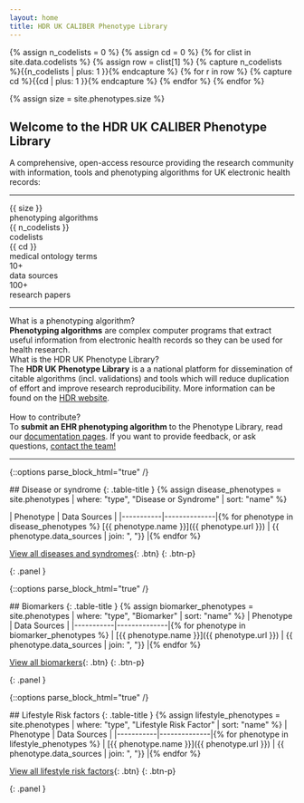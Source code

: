```yaml
---
layout: home
title: HDR UK CALIBER Phenotype Library
---
```


<!-- Count the total number of terms and the total number of phenotypes -->
{% assign n_codelists = 0 %}
{% assign cd = 0 %}
{% for clist in site.data.codelists %}
        {% assign row = clist[1] %}
        {% capture n_codelists %}{{n_codelists | plus: 1 }}{% endcapture %}
        {% for r in row %}
            {% capture cd %}{{cd | plus: 1 }}{% endcapture %}
        {% endfor %}
{% endfor %}

{% assign size = site.phenotypes.size %}

## Welcome to the HDR UK CALIBER Phenotype Library
A comprehensive, open-access resource providing the research community with information, tools and phenotyping algorithms for UK electronic health records:

<hr class="hr">

<div class="container">
    <div class="row mt-4">
            <div class="col-sm-1">
        </div>
            <div class="col-sm-2 text-style-center">
                <div class="text-size-xxlarge text-color-medium">
                            {{ size }}
                            </div>
                <div class="text-size-small text-color-rich">
                    phenotyping algorithms
                </div>
            </div>
            <div class="col-sm-2 text-style-center">
                <div class="text-size-xxlarge text-color-medium">
                            {{ n_codelists }}
                            </div>
                <div class="text-size-small text-color-rich">
                    codelists
                </div>
            </div>
            <div class="col-sm-2 text-style-center">
                <div class="text-size-xxlarge text-color-medium">
                            {{ cd }}
                            </div>
                <div class="text-size-small text-color-rich">
                    medical ontology terms
                </div>
            </div>
            <div class="col-sm-2 text-style-center">
                <div class="text-size-xxlarge text-color-medium">
                            10+
                            </div>
                <div class="text-size-small text-color-rich">
                    data sources
                </div>
            </div>
            <div class="col-sm-2 text-style-center">
                <div class="text-size-xxlarge text-color-medium">
                            100+
                            </div>
                <div class="text-size-small text-color-rich">
                    research papers
                </div>
            </div>
    </div>
</div>

<hr class="hr mt-4">

<div class="row">
<div class="col-sm-99 text-style-center">
<div class="text-size-xlarge text-color-medium">What is a phenotyping algorithm?</div> 
    <div class="text-size-small text-color-rich">
<b>Phenotyping algorithms</b> are complex computer programs that extract useful information from electronic health records so they can be used for health research.</div>
</div>

<div class="col-sm-99 text-style-center">
<div class="text-size-xlarge text-color-medium">What is the HDR UK Phenotype Library?</div> 
    <div class="text-size-small text-color-rich">
The <b>HDR UK Phenotype Library</b> is a a national platform for dissemination of citable algorithms (incl. validations) and tools which will reduce duplication of effort and improve research reproducibility. More information can be found on the <a href="https://www.hdruk.ac.uk/projects/national-phenomics-resource/">HDR website</a>.</div>
</div>
</div>

<br>

<div class="row">
<div class="col-sm-99 text-style-center">
<div class="text-size-xlarge text-color-medium">How to contribute?</div> 
    <div class="text-size-small text-color-rich">
To <b>submit an EHR phenotyping algorithm</b> to the Phenotype Library, read our <a href="/about"> documentation pages</a>. If you want to provide feedback, or ask questions, <a href="mailto:s.denaxas[@]ucl.ac.uk">contact the team!</a>
</div>
</div>
</div>


<hr class="hr mt-4">

{::options parse_block_html="true" /}
<div>
## Disease or syndrome
{: .table-title }
{% assign disease_phenotypes = site.phenotypes | where: "type", "Disease or Syndrome" | sort: "name" %}

| Phenotype | Data Sources |
|-----------|--------------|{% for phenotype in disease_phenotypes %}
[{{ phenotype.name }}]({{ phenotype.url }}) | {{ phenotype.data_sources | join: ", "}} |{% endfor %}

[View all diseases and syndromes](/disease-or-syndrome){: .btn}
{: .btn-p}
</div>
{: .panel }


{::options parse_block_html="true" /}
<div>
## Biomarkers
{: .table-title }
{% assign biomarker_phenotypes = site.phenotypes | where: "type", "Biomarker" | sort: "name" %}
| Phenotype | Data Sources |
|-----------|--------------|{% for phenotype in biomarker_phenotypes %}
| [{{ phenotype.name }}]({{ phenotype.url }}) | {{ phenotype.data_sources | join: ", "}} |{% endfor %}

[View all biomarkers](/biomarkers){: .btn}
{: .btn-p}
</div>
{: .panel }


{::options parse_block_html="true" /}
<div>
## Lifestyle Risk factors
{: .table-title }
{% assign lifestyle_phenotypes = site.phenotypes | where: "type", "Lifestyle Risk Factor" | sort: "name" %}
| Phenotype | Data Sources |
|-----------|--------------|{% for phenotype in lifestyle_phenotypes %}
| [{{ phenotype.name }}]({{ phenotype.url }}) | {{ phenotype.data_sources | join: ", "}} |{% endfor %}

[View all lifestyle risk factors](/lifestyle-risk-factors){: .btn}
{: .btn-p}
</div>
{: .panel }